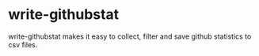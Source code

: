 # write-githubstat
write-githubstat makes it easy to collect, filter and save github statistics to csv files.
